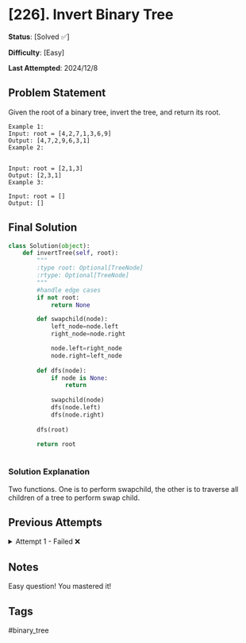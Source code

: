 # [226]. Invert Binary Tree

**Status**: [Solved ✅]

**Difficulty**: [Easy]

**Last Attempted**: 2024/12/8

## Problem Statement

Given the root of a binary tree, invert the tree, and return its root.


```
Example 1:
Input: root = [4,2,7,1,3,6,9]
Output: [4,7,2,9,6,3,1]
Example 2:


Input: root = [2,1,3]
Output: [2,3,1]
Example 3:

Input: root = []
Output: []
```

## Final Solution

```python
class Solution(object):
    def invertTree(self, root):
        """
        :type root: Optional[TreeNode]
        :rtype: Optional[TreeNode]
        """
        #handle edge cases
        if not root:
            return None

        def swapchild(node):
            left_node=node.left
            right_node=node.right

            node.left=right_node
            node.right=left_node
        
        def dfs(node):
            if node is None:
                return
            
            swapchild(node)
            dfs(node.left)
            dfs(node.right)
        
        dfs(root)

        return root
        
```

### Solution Explanation
Two functions. One is to perform swapchild, the other is to traverse all children of a tree to perform swap child.

## Previous Attempts

<details>
<summary>Attempt 1 - Failed ❌</summary>

```python
class Solution(object):
    def invertTree(self, root):
        """
        :type root: Optional[TreeNode]
        :rtype: Optional[TreeNode]
        """
        #handle edge cases
        if not root:
            return None

        def swapchild(node):
            if node.right and node.left:
                left_node=node.left
                right_node=node.right

                node.left=right_node
                node.right=left_node
        
        def dfs(node):
            if node is None:
                return
            
            swapchild(node)
            dfs(node.left)
            dfs(node.right)
        
        dfs(root)

        return root
        
```

### What Went Wrong
- Why it failed: 
    ```if node.right and node.left:```
    This line has issues. In fact, I don't need to check at all!

</details>

## Notes
Easy question! You mastered it!

## Tags
#binary_tree